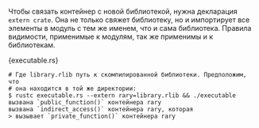 Чтобы связать контейнер с новой библиотекой, нужна декларация `extern crate`. 
Она не только свяжет библиотеку, но и импортирует все элементы в модуль 
с тем же именем, что и сама библиотека. 
Правила видимости, применимые к модулям, так же применимы и к библиотекам.

{executable.rs}

```
# Где library.rlib путь к скомпилированной библиотеки. Предположим, что
# она находится в той же директории:
$ rustc executable.rs --extern rary=library.rlib && ./executable
вызвана `public_function()` контейнера rary
вызвана `indirect_access()` контейнера rary, которая
> вызывает `private_function()` контейнера rary
```
